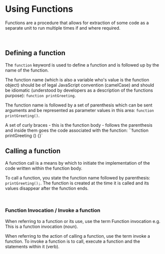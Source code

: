 # Using Functions

Functions are a procedure that allows for extraction of some code as a separate unit to run multiple times if and where required. 

<br>

## Defining a function

The `function` keyword is used to define a function and is followed up by the name of the function. 

The function name (which is also a variable who's value is the function object) should be of legal JavaScript convention (camelCase) and should be idiomatic (understood by developers as a description of the functions purpose): `function printGreeting`.

The function name is followed by a set of parenthesis which can be sent arguments and be represented as parameter values in this area: `function printGreeting()`.

A set of curly braces - this is the function body - follows the parenthesis and inside them goes the code associated with the function: ``function printGreeting () {}`

## Calling a function

A function call is a means by which to initiate the implementation of the code written within the function body.

To call a function, you state the function name followed by parenthesis: 
`printGreeting();`. The function is created at the time it is called and its values disappear after the function ends.

<br>

### Function Invocation / Invoke a function

When referring to a function or its use, use the term Function invocation e.g. This is a function invocation (noun). 

When referring to the action of calling a function, use the term invoke a function. To invoke a function is to call, execute a function and the statements within it (verb).

<br>